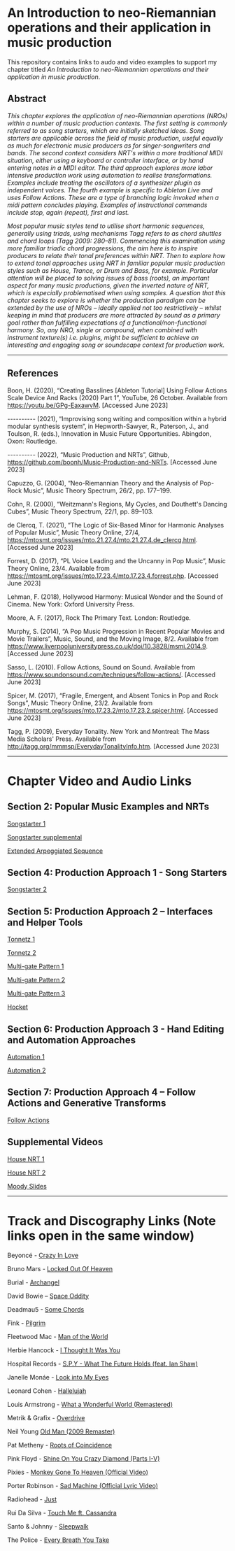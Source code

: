 # An Introduction to neo-Riemannian operations and their application in music production

This repository contains links to audo and video examples to support my chapter titled _An Introduction to neo-Riemannian operations and their application in music production_.

## Abstract
_This chapter explores the application of neo-Riemannian operations (NROs) within a number of music production contexts. The first setting is commonly referred to as song starters, which are initially sketched ideas. Song starters are applicable across the field of music production, useful equally as much for electronic music producers as for singer-songwriters and bands. The second context considers NRT's within a more traditional MIDI situation, either using a keyboard or controller interface, or by hand entering notes in a MIDI editor. The third approach explores more labor intensive production work using automation to realise transformations. Examples include treating the oscillators of a synthesizer plugin as independent voices. The fourth example is specific to Ableton Live and uses Follow Actions. These are a type of branching logic invoked when a midi pattern concludes playing. Examples of instructional commands include stop, again (repeat), first and last._

_Most popular music styles tend to utilise short harmonic sequences, generally using triads, using mechanisms Tagg refers to as chord shuttles and chord loops (Tagg 2009: 280–81). Commencing this examination using more familiar triadic chord progressions, the aim here is to inspire producers to relate their tonal preferences within NRT. Then to explore how to extend tonal approaches using NRT in familiar popular music production styles such as House, Trance, or Drum and Bass, for example. Particular attention will be placed to solving issues of bass (roots), an important aspect for many music productions, given the inverted nature of NRT, which is especially problematised when using samples. A question that this chapter seeks to explore is whether the production paradigm can be extended by the use of NROs – ideally applied not too restrictively – whilst keeping in mind that producers are more attracted by sound as a primary goal rather than fulfilling expectations of a functional/non-functional harmony. So, any NRO, single or compound, when combined with instrument texture(s) i.e. plugins, might be sufficient to achieve an interesting and engaging song or soundscape context for production work._ 

***********************************************************************************************************************************************************


## References

Boon, H. (2020), “Creating Basslines [Ableton Tutorial] Using Follow Actions Scale Device And Racks (2020) Part 1”, YouTube, 26 October. Available from https://youtu.be/GPg-EaxawvM. [Accessed June 2023]

---------- (2021), “Improvising song writing and composition within a hybrid modular synthesis system”, in Hepworth-Sawyer, R., Paterson, J., and Toulson, R. (eds.), Innovation in Music Future Opportunities. Abingdon, Oxon: Routledge. 

---------- (2022), “Music Production and NRTs”, Github, https://github.com/boonh/Music-Production-and-NRTs. [Accessed June 2023]

Capuzzo, G. (2004), “Neo-Riemannian Theory and the Analysis of Pop-Rock Music”, Music Theory Spectrum, 26/2, pp. 177–199.

Cohn, R. (2000), “Weitzmann's Regions, My Cycles, and Douthett's Dancing Cubes”, Music Theory Spectrum, 22/1, pp. 89–103.

de Clercq, T. (2021), “The Logic of Six-Based Minor for Harmonic Analyses of Popular Music”, Music Theory Online, 27/4, https://mtosmt.org/issues/mto.21.27.4/mto.21.27.4.de_clercq.html. [Accessed June 2023]

Forrest, D. (2017), “PL Voice Leading and the Uncanny in Pop Music”, Music Theory Online, 23/4. Available from https://mtosmt.org/issues/mto.17.23.4/mto.17.23.4.forrest.php. [Accessed June 2023]

Lehman, F. (2018), Hollywood Harmony: Musical Wonder and the Sound of Cinema. New York: Oxford University Press. 

Moore, A. F. (2017), Rock The Primary Text. London: Routledge. 

Murphy, S. (2014), “A Pop Music Progression in Recent Popular Movies and Movie Trailers”, Music, Sound, and the Moving Image, 8/2. Available from https://www.liverpooluniversitypress.co.uk/doi/10.3828/msmi.2014.9. [Accessed June 2023]

Sasso, L. (2010). Follow Actions, Sound on Sound. Available from https://www.soundonsound.com/techniques/follow-actions/. [Accessed June 2023]

Spicer, M. (2017), “Fragile, Emergent, and Absent Tonics in Pop and Rock Songs”, Music Theory Online, 23/2. Available from https://mtosmt.org/issues/mto.17.23.2/mto.17.23.2.spicer.html. [Accessed June 2023]

Tagg, P. (2009), Everyday Tonality. New York and Montreal: The Mass Media Scholars' Press. Available from http://tagg.org/mmmsp/EverydayTonalityInfo.htm. [Accessed June 2023]

***********************************************************************************************************************************************************

# Chapter Video and Audio Links

## Section 2: Popular Music Examples and NRTs

   [Songstarter 1](https://youtu.be/-sSwje8hwwc)

   [Songstarter supplemental](https://youtu.be/AIR39h_YPc0)

   [Extended Arpeggiated Sequence](https://youtu.be/AoyLePyzl6M)

## Section 4: Production Approach 1 - Song Starters

   [Songstarter 2](https://youtu.be/4Kbi1YRwGxs)

## Section 5: Production Approach 2 – Interfaces and Helper Tools

   [Tonnetz 1](https://youtu.be/JzSJv5gHpAM)

   [Tonnetz 2](https://youtu.be/jOheAeS5ntA)
   
   [Multi-gate Pattern 1](https://youtu.be/acJkKk88Jec)
   
   [Multi-gate Pattern 2](https://youtu.be/xTKVaNNvAgA)
   
   [Multi-gate Pattern 3](https://youtu.be/TC-6Hnp8JOg)
   
   [Hocket](https://youtu.be/0EeYGaEZLVk)

## Section 6: Production Approach 3 - Hand Editing and Automation Approaches

   [Automation 1](https://youtu.be/N1Vny15AGNE)

   [Automation 2](https://youtu.be/6pr182fhr9Q)

## Section 7: Production Approach 4 – Follow Actions and Generative Transforms
   [Follow Actions]()

## Supplemental Videos
   
   [House NRT 1](https://youtu.be/ksdF5tGKNcA)
   
   [House NRT 2](https://youtu.be/3FgMiCDdCnE)
   
   [Moody Slides](TBC)

***********************************************************************************************************************************************************

# Track and Discography Links (Note links open in the same window)

Beyoncé - [Crazy In Love](https://youtu.be/ViwtNLUqkMY)

Bruno Mars - [Locked Out Of Heaven](https://youtu.be/e-fA-gBCkj0)

Burial - [Archangel](https://youtu.be/afyABj8oFVI)

David Bowie – [Space Oddity](https://youtu.be/iYYRH4apXDo)

Deadmau5 - [Some Chords](https://youtu.be/__2ABJjxzNo)

Fink - [Pilgrim](https://youtu.be/eRjm9dupL1k)

Fleetwood Mac - [Man of the World](https://youtu.be/8YaoGuBrqao)

Herbie Hancock - [I Thought It Was You](https://youtu.be/868YQyzPBkg)

Hospital Records - [S.P.Y - What The Future Holds (feat. Ian Shaw)](https://youtu.be/-X079aEWKlw)

Janelle Monáe - [Look into My Eyes](https://youtu.be/KKWE2JVjrN0)

Leonard Cohen - [Hallelujah](https://youtu.be/ttEMYvpoR-k)

Louis Armstrong - [What a Wonderful World (Remastered)](https://youtu.be/e1FN047_LT0)

Metrik & Grafix - [Overdrive](https://youtu.be/dZqWjgyR9rU)

Neil Young [Old Man (2009 Remaster)](https://youtu.be/rAtDrFdomN4)

Pat Metheny - [Roots of Coincidence](https://youtu.be/KAcr39zCvqM)

Pink Floyd - [Shine On You Crazy Diamond (Parts I-V)](https://youtu.be/54W8kktFE_o?t=518)

Pixies - [Monkey Gone To Heaven (Official Video)](https://youtu.be/EHC9HE7vazI)

Porter Robinson - [Sad Machine (Official Lyric Video)](https://youtu.be/HAIDqt2aUek)

Radiohead - [Just](https://youtu.be/oIFLtNYI3Ls)

Rui Da Silva - [Touch Me ft. Cassandra](https://youtu.be/3FkApmj8K1M)

Santo & Johnny - [Sleepwalk](https://youtu.be/co0qrS8wUaQ)

The Police - [Every Breath You Take](https://youtu.be/OMOGaugKpzs?t=79) 
